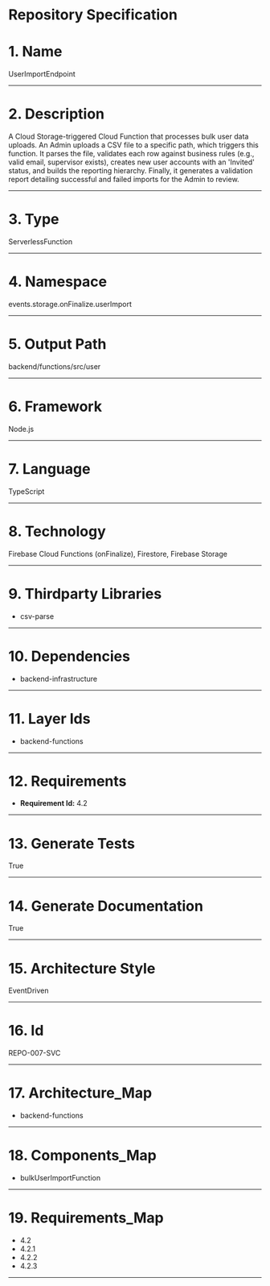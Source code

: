 # Repository Specification

# 1. Name
UserImportEndpoint


---

# 2. Description
A Cloud Storage-triggered Cloud Function that processes bulk user data uploads. An Admin uploads a CSV file to a specific path, which triggers this function. It parses the file, validates each row against business rules (e.g., valid email, supervisor exists), creates new user accounts with an 'Invited' status, and builds the reporting hierarchy. Finally, it generates a validation report detailing successful and failed imports for the Admin to review.


---

# 3. Type
ServerlessFunction


---

# 4. Namespace
events.storage.onFinalize.userImport


---

# 5. Output Path
backend/functions/src/user


---

# 6. Framework
Node.js


---

# 7. Language
TypeScript


---

# 8. Technology
Firebase Cloud Functions (onFinalize), Firestore, Firebase Storage


---

# 9. Thirdparty Libraries

- csv-parse


---

# 10. Dependencies

- backend-infrastructure


---

# 11. Layer Ids

- backend-functions


---

# 12. Requirements

- **Requirement Id:** 4.2  


---

# 13. Generate Tests
True


---

# 14. Generate Documentation
True


---

# 15. Architecture Style
EventDriven


---

# 16. Id
REPO-007-SVC


---

# 17. Architecture_Map

- backend-functions


---

# 18. Components_Map

- bulkUserImportFunction


---

# 19. Requirements_Map

- 4.2
- 4.2.1
- 4.2.2
- 4.2.3


---

